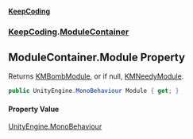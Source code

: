 #### [KeepCoding](index.md 'index')
### [KeepCoding](KeepCoding.md 'KeepCoding').[ModuleContainer](KeepCoding_ModuleContainer.md 'KeepCoding.ModuleContainer')
## ModuleContainer.Module Property
Returns [KMBombModule](https://docs.microsoft.com/en-us/dotnet/api/KMBombModule 'KMBombModule'), or if null, [KMNeedyModule](https://docs.microsoft.com/en-us/dotnet/api/KMNeedyModule 'KMNeedyModule').  
```csharp
public UnityEngine.MonoBehaviour Module { get; }
```
#### Property Value
[UnityEngine.MonoBehaviour](https://docs.microsoft.com/en-us/dotnet/api/UnityEngine.MonoBehaviour 'UnityEngine.MonoBehaviour')
